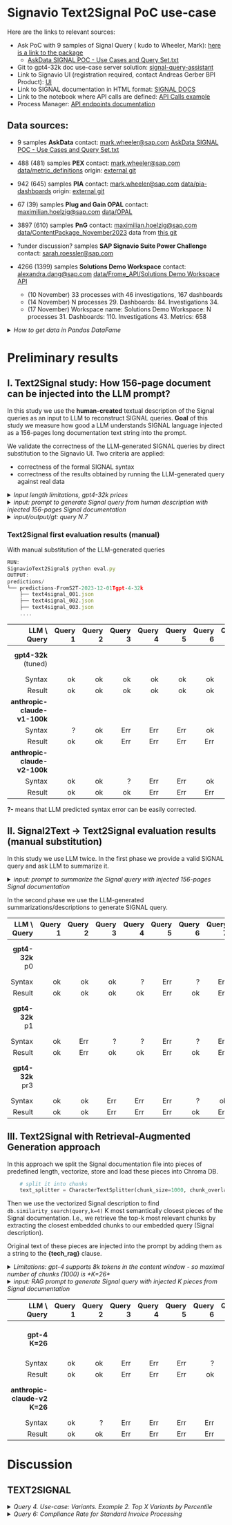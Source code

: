 
# Signavio Text2Signal PoC use-cаsе

Here are the links to relevant sources:

- Ask PoC with 9 samples of Signal Query ( kudo to Wheeler, Mark):  [here is a link to the package](https://sap.sharepoint.com/:u:/t/OttoKraken/EdXVVYaUzHpOvK0H_EOg8gQBmMwQzbakcNzqvg3aDbynvg?email=alexey.streltsov%40sap.com&e=VLrlE3)
  - [AskData SIGNAL POC - Use Cases and Query Set.txt](AskData_SIGNAL_POC-Use_Cases_and_Query_Set.txt)
- Git to gpt4-32k doc use-case server solution: [signal-query-assistant](https://github.com/signavio/signal-query-assistant.git)
- Link to Signavio UI (registration required, contact Andreas Gerber BPI Product): [UI](https://editor.signavio.com/g/statics/pi/areas)
- Link to SIGNAL documentation in HTML format: [SIGNAL DOCS](https://help.sap.com/docs/signavio-process-intelligence/signal-guide/syntax)
- Link to the notebook where API calls are defined: [API Calls example](https://github.com/signavio/bpmn2constraints/blob/main/tutorial/tutorial.ipynb)  
- Process Manager: [API endpoints documentation](https://help.sap.com/doc/sap-signavio-process-manager-api-documentation/SHIP/en-US/rest_api/index.html)

## Data sources:

- 9 samples **AskData** contact: mark.wheeler@sap.com  [AskData SIGNAL POC - Use Cases and Query Set.txt](data/AskData_SIGNAL_POC-Use_Cases_and_Query_Set.txt)
- 488 (481) samples **PEX** contact: mark.wheeler@sap.com [data/metric_definitions](data/metric_definitions) origin: [external git](https://github.com/signavio/pex-metric-library/tree/main/metric_definitions)
- 942 (645) samples **PIA** contact: mark.wheeler@sap.com [data/pia-dashboards](data/pia-dashboards) origin: [external git](https://github.tools.sap/SAP-Signavio-PIA/pia-dashboards)

- 67 (39) samples **Plug and Gain OPAL** contact: maximilian.hoelzig@sap.com [data/OPAL](data/OPAL)

- 3897 (610) samples **PnG** contact: maximilian.hoelzig@sap.com [data/ContentPackage_November2023](data/ContentPackage_November2023) data from [this git](https://github.tools.sap/business-process-insights/bpi-python-tools/tree/main/content/ContentPackage_November2023)
- ?under discussion? samples **SAP Signavio Suite Power Challenge** contact: sarah.roessler@sap.com

- 4266 (1399) samples **Solutions Demo Workspace** contact: alexandra.dang@sap.com  [data/Frome_API/Solutions Demo Workspace](data/From_API/Solutions%20Demo%20Workspace/) [API](https://editor.signavio.com/g/statics/pi/areas/etl-220/processes/00demo---sap-s4h-itp-dashboar-1/dashboards)
  - (10 November) 33 processes with 46 investigations, 167 dashboards
  - (14 November)  N processes 29. Dashboards: 84. Investigations 34.
  - (17 November) Workspace name: Solutions Demo Workspace: N processes 31. Dashboards: 110. Investigations 43. Metrics: 658

<details>
<summary><i> How to get data in Pandas DataFame </i></summary>

Run notebooks:
[notebooks/LoadSignalsFromCSV.ipynb](notebooks/LoadSignalsFromCSV.ipynb)
Which load:
[notebooks/signals_2023-12-01T10_09_16.csv](notebooks/signals_2023-12-01T10_09_16.csv)
[notebooks/schemas_from_views_2023-12-01T10_09_16.csv](notebooks/schemas_from_views_2023-12-01T10_09_16.csv)

other data sources (from Mark' email)
You are each working on one of a number of POC’s leveraging LLM/ML tech to process natural language mining queries and generate SIGNAL or widget configurations for PI.
Let’s get together and discuss how we can support each other with a central training dataset.
Fareed has offered to support us with training data coming from various value accelerator resources and has shared some links to various github respositories that contain:

SIGNAL metrics developed for value accelerators. 
Each query is associated with a human-readable explanation 
20 metrics per accelerator
Example: https://github.com/signavio/pex-metric-library/blob/main/metric_definitions/invoice_to_cash.json
Documentation for the same metrics in .md format
Example: https://github.com/signavio/pi-connector-documentation/blob/master/Metrics%20library/Invoice-to-Cash/Invoice-to-Cash.md
Dashboards developed for accelerators. 
JSON files containing all the formulas and configs for each widget, including the description and title, which are in human readable form.
Example: https://github.tools.sap/SAP-Signavio-PIA/pia-dashboards
</details>


# Preliminary results



## I. Text2Signal study: How 156-page document can be injected into the LLM prompt?

In this study we use the **human-created** textual description of the Signal queries as an input to LLM to reconstruct SIGNAL queries.
**Goal** of this study we measure how good a LLM understands SIGNAL language injected as a 156-pages long documentation text string into the prompt.

We validate the correctness of the LLM-generated SIGNAL queries by direct substitution to the Signavio UI.
Two criteria are applied:

- correctness of the formal SIGNAL syntax
- correctness of the results obtained by running the LLM-generated query against real data

<details>
<summary><i>Input length limitations, gpt4-32k prices </i></summary>

- *PDF->OCR->TXT* 156 pages gpt4 token length problem: 52801, while maximal length 32768 tokens
- *HTML->TXT* docs is about ~29k gpt4 tokens:

```js
  {'total_tokens': '29245', 
  'total_cost_$': '0.043951000000000004', 
  'prompt_tokens': '29078', 
  'completion_tokens': '167',
  'latency': 34.23758792877197}
```

</details>

<details>
<summary><i>input: prompt to generate Signal query from human description with injected 156-pages Signal documentation </i></summary>

This is one of the prompts used where some additional requirements were added: [SignavioText2Signal/prompts/defaultGeneric.yaml](prompts/defaultGeneric.yaml)

```yaml
prompt: |
    You are SIGNAL assistant, a part of SAP Signavio's Process Intelligence Suite. 
    SIGNAL stands for Signavio Analytics Language. Your goal is to help users craft SIGNAL 
    queries and understand the SIGNAL language better. Here is a dump of 
    the technical documentation:

    {tech_doc}


    Task to solve:

    Use the above SIGNAL documentation to construct SIGNAL expression querying
    {signal_description}

    Follow these instructions literally:
    - Use strict SIGNAL syntax.
    - When referencing column in GROUP BY clauses, please use column index. 
    - Instead of the HAVING clause, use a subquery with a WHERE clause.
    - Explain how the query was constructed. 
    
output_parser: pydantic_custom

```

</details>

<details>
<summary><i>input/output/gt: query N.7 </i></summary>

Example of the data used taken from


- **{tech_doc}** [data/text2signal-1-156.txt](data/text2signal-1-156.txt)

- **{signal_description}** [data/GT/text4signal_007.json](data/GT/text4signal_007.json):
  
```text
"Count of cases where invoice payment has not been received and customer risk class has not been assessed. We calculate this by counting the cases exhibiting specific behaviours, specifically where the case level attribute 'Risk Class' = 'Not Evaluated' and the event 'Create Invoice' is not followed by the event 'Receive Payment' or 'Cancel Invoice'. A behaviour is an expression evaluating case or event level attributes and can be used in a pattern matching expression."

```

Complete content of [data/GT/text4signal_007.json](data/GT/text4signal_007.json)

```yaml
{
    "category": "Pattern Matching / Deviations",
    "name": "Count of unpaid invoices with no risk assessment (Standard Process Deviation)",
    "details": "Count of cases where invoice payment has not been received and customer risk class has not been assessed. We calculate this by counting the cases exhibiting specific behaviours, specifically where the case level attribute 'Risk Class' = 'Not Evaluated' and the event 'Create Invoice' is not followed by the event 'Receive Payment' or 'Cancel Invoice'. A behaviour is an expression evaluating case or event level attributes and can be used in a pattern matching expression.",
    "query": "SELECT COUNT(1) AS \"Case Count\"\n          FROM THIS_PROCESS\n          WHERE \"Risk Class\" = 'Not evaluated'\n          AND\n          BEHAVIOUR\n                   (event_name = 'Create Invoice') AS create_invoice,\n                   (\"Risk Class\" = 'Not evaluated') AS no_risk_evaluation\n          MATCHES (no_risk_evaluation ~> create_invoice)\n          AND\n          NOT event_name MATCHES ('Create Invoice' ~> 'Receive Payment')\n          AND\n          NOT event_name MATCHES ('Create Invoice' ~> 'Cancel Invoice')\n",
    "expected_result": "\nCase Count\n102\n",
    "comment": "Numeric result",
    "update 1 18 Oct": "'Not evaluated' instead 'Not Evaluated'",
    "update 2 18 Oct": "Try to teach LLM that there are other events in between creation and event invoice payed"
}
```

</details>

### Text2Signal first evaluation results (manual)

With manual substitution of the LLM-generated queries  

```js
RUN:
SignavioText2Signal$ python eval.py  
OUTPUT:
predictions/
└── predictions-FromS2T-2023-12-01Tgpt-4-32k
    ├── text4signal_001.json
    ├── text4signal_002.json
    ├── text4signal_003.json
    ....
```

| LLM \ Query    |  Query 1  |  Query 2  |  Query 3  |  Query 4  |  Query 5  |  Query 6  |  Query 7  |  Query 8  |   Query 9  | Date |
| --------------: | ---------:|--------: | ---------:|--------: | ---------:|--------: | ---------:|--------: | ---------:| :-------: |
|  **gpt4-32k** (tuned)||||||||||  20-10-2023 |
|    Syntax    | ok | ok | ok | ok | ok | ok| ok  | ok | ok   |
|    Result    | ok | ok | ok | ok | ok | ok| Err | Err| ?    |
| **anthropic-claude-v1-100k** ||||||||||  20-10-2023 |
|    Syntax    |  ? | ok |  Err | Err | Err |  ok |  ok | Err | Err |
|    Result    | ok | ok |  Err | Err | Err | Err | Err | Err | Err |
| **anthropic-claude-v2-100k** ||||||||||  23-10-2023 |
|    Syntax    |  ok | ok |  ? | Err | Err | ok  | Err | Err | Err |
|    Result    |  ok | ok | ok | Err | Err | Err | Err | Err | Err |

**?-** means that LLM predicted syntax error can be easily corrected.

## II. Signal2Text -> Text2Signal evaluation results (manual substitution) 

In this study we use LLM twice.
In the first phase we provide a valid SIGNAL query and ask LLM to summarize it.

<details>
<summary><i>input: prompt to summarize the Signal query with injected 156-pages Signal documentation </i></summary>

This is one of the prompts used where some additional requirements were added: [SignavioText2Signal/prompts/default_reciprocal.yaml](prompts/default_reciprocal.yaml)

```yaml
prompt: |
    You are SIGNAL assistant, a part of SAP Signavio's Process Intelligence Suite. 
    SIGNAL stands for Signavio Analytics Language. Your goal is to help users craft SIGNAL 
    queries and understand the SIGNAL language better. Here is a dump of 
    the technical documentation:

    {tech_doc}


    Task to solve:

    Summarize the given SIGNAL query as a human-readable description. 
    SIGNAL query: 
    {signal} 
     
    Form the output in JSON format:
    {{
    "case": {case},
    "query": {signal},
    "signal_description": text of the Signal summary should be here.
    }} 
    
output_parser: pydantic_custom
```

- **{signal}**:

```JS
SELECT COUNT(1) AS "Case Count"
          FROM THIS_PROCESS
          WHERE "Risk Class" = 'Not evaluated'
          AND
          BEHAVIOUR
                   (event_name = 'Create Invoice') AS create_invoice,
                   ("Risk Class" = 'Not evaluated') AS no_risk_evaluation
          MATCHES (no_risk_evaluation ~> create_invoice)
          AND
          NOT event_name MATCHES ('Create Invoice' ~> 'Receive Payment')
          AND
          NOT event_name MATCHES ('Create Invoice' ~> 'Cancel Invoice')
```

</details>

In the second phase we use the LLM-generated summarizations/descriptions to generate SIGNAL query.

| LLM \ Query    |  Query 1  |  Query 2  |  Query 3  |  Query 4  |  Query 5  |  Query 6  |  Query 7  |  Query 8  |   Query 9  | Date |
| --------------: | ---------:|--------: | ---------:|--------: | ---------:|--------: | ---------:|--------: | ---------:| :-------: |
|  **gpt4-32k** p0||||||||||  23-10-2023 16:00 |
|    Syntax    |  ok | ok | ok | ?  | Err | ?  | Err | ?   | Err |
|    Result    |  ok | ok | ok | ok | Err | ok | Err | Err | Err |
|  **gpt4-32k** p1||||||||||  24-10-2023 8:00 |
|    Syntax    |  ok | Err |  ?  | ?  |  Err | ?  | Err | Err | Err | 
|    Result    |  ok | Err |  ok | ok |  Err | ok | Err | Err | Err | 
|  **gpt4-32k** pr3||||||||||  24-10-2023 13:00 |
|    Syntax    |  ok | ok | Err | Err | Err | ?  | ok  | ok  | ok  |
|    Result    |  ok | ok | Err | Err | Err | ok | Err | Err | ?Err| 


## III. Text2Signal with Retrieval-Augmented Generation approach

In this approach we split the Signal documentation file into pieces of predefined length, vectorize, store and load these pieces into Chroma DB.

```py
    # split it into chunks
    text_splitter = CharacterTextSplitter(chunk_size=1000, chunk_overlap=200)
```

Then we use the vectorized Signal description to find `db.similarity_search(query,k=4)` K most semantically closest pieces of the Signal documentation.
I.e., we retrieve the top-k most relevant chunks by extracting the closest embedded chunks to our embedded query (Signal description).

Original text of these pieces are injected into the prompt by adding them as a string to the **{tech_rag}** clause.


<details>
<summary><i> Limitations: gpt-4 supports 8k tokens in the content window - so maximal number of chunks (1000) is *K=26* </i></summary>

For comparison prompt with K=4 pieces of documentation each 1000 tokens long is shown:

```js
K=26 # Max for 1000-long chunks
{
Total Cost (USD): $0.011414500000000001, 
'datetime': '2023-11-02T14_26_27', 
'latency': 20.634613037109375, 
"completion_tokens": 425,
"prompt_tokens": 7043,
"total_tokens": 7468
}

K=5
 {
Total Cost (USD): $0.003647, 
'datetime': '2023-11-02T11_51_00', 
'latency': 19.12104296684265, 
"completion_tokens": 433,
"prompt_tokens": 1854,
"total_tokens": 2287
}
```
</details>


<details>
<summary><i>input: RAG prompt to generate Signal query with injected K pieces from Signal documentation </i></summary>

The respective RAG prompt reads [SignavioText2Signal/prompts/defaultRAG.yaml](prompts/defaultRAG.yaml):

```yaml
prompt: |
    You are SIGNAL assistant, a part of SAP Signavio's Process Intelligence Suite. 
    SIGNAL stands for Signavio Analytics Language. Your goal is to help users craft SIGNAL 
    queries and understand the SIGNAL language better. 

    Task to solve:

    {signal_description}

    Follow these instructions literally:
    - Use the dump of the SIGNAL technical documentation below to create task query with strict SIGNAL syntax.
    - When referencing column in GROUP BY clauses, please use column index. 
    - Instead of the HAVING clause, use WHERE clause.
    - Explain how the query was constructed. 
    
    Here is a dump of the SIGNAL technical documentation:

    {tech_rag}


output_parser: pydantic_custom

```

</details>


| LLM \ Query    |  Query 1  |  Query 2  |  Query 3  |  Query 4  |  Query 5  |  Query 6  |  Query 7  |  Query 8  |   Query 9  | Date |
| --------------: | ---------:|--------: | ---------:|--------: | ---------:|--------: | ---------:|--------: | ---------:| :-------: |
|  **gpt-4 K=26** ||||||||||  03-11-2023 8:00 |
|    Syntax    |  ok | ok | Err | Err | Err | ?  | ok  | ok  | Err |
|    Result    |  ok | ok | Err | Err | Err | ok | Err | Err | Err |
|  **anthropic-claude-v2 K=26** ||||||||||  03-11-2023 10:00 |
|    Syntax    |  ok |  ? | Err | Err | Err | Err | ok  | ?  | ok |
|    Result    |  ok | ok | Err | Err | Err | Err | Err | Err | Err |


# Discussion

## TEXT2SIGNAL 

<details>
<summary><i>Query 4. Use-case: Variants. Example 2. Top X Variants by Percentile
 </i></summary>

Prompt original (as in PoC) version:

```JS
{"case":"Top X Variants by Percentile", 
"signal_description":"Your goal is to construct SIGNAL query with maximum cycle time in milliseconds of 90% of all cases within each variant. For the purposes of the demo, we limit the results to the top 5 results. A process variant is a unique sequence of recorded events in a process (sometimes referred to as a trace)."}
```

Result in **WRONG** SIGNAL format:

```sql
SELECT 
    event_name AS "Variant",
    PERCENTILE_CONT(0.9) WITHIN GROUP (ORDER BY (SELECT LAST(end_time) - FIRST(end_time))) AS "90% Cycle Time (ms)"
FROM THIS_PROCESS
GROUP BY event_name
ORDER BY 2 DESC
LIMIT 5
```

Improved prompt: To resolve the above problem one has to add instruction: `When referencing column in GROUP by closures Please use column index.`

```sql
SELECT 
    event_name AS "Variant",
    PERCENTILE_CONT(0.9) WITHIN GROUP (ORDER BY (SELECT LAST(end_time) - FIRST(end_time))) AS "90% Cycle Time (ms)"
FROM THIS_PROCESS
GROUP BY 1
ORDER BY 2 DESC
LIMIT 5
```

</details>

<details>
<summary><i>Query 6: Compliance Rate for Standard Invoice Processing </i></summary>


- *GT*  Query 6: Compliance Rate for Standard Invoice Processing
  
```js
{
    "category": "Compliance",
    "name": "Compliance Rate for Standard Invoice Processing",
    "details": "compliance rate for standard invoicing with payment received. Compliance rate represents the count of cases exhibiting specific patterns / behaviours / sequences of events, divided by the total number of cases. In this example we combine SIGNAL FILTER and MATCHES expressions count cases exhibiting a specific event pattern.",
    "query": "SELECT ( \n COUNT(1) FILTER (WHERE event_name MATCHES ('Create Invoice'~> 'Receive Payment')) / COUNT(1) \n ) * 100 AS 'Standard Invoicing Compliance Rate' \n FROM THIS_PROCESS"
}
```

Input prompt:

```YAML
prompt: |
    You are SIGNAL assistant, a part of SAP Signavio's Process Intelligence Suite. 
    SIGNAL stands for Signavio Analytics Language.Your goal is to help users craft SIGNAL 
    queries and understand the SIGNAL language better. Here is a dump of 
    the technical documentation:

    {{tech_doc}}
    
    Your goal is to construct SIGNAL query for the above data which would show the compliance 
    rate for standard invoicing with payment received. The respective event names are 'Create Invoice' and 
    'Receive Payment'. Compliance rate represents the count of cases exhibiting 
    specific patterns / behaviours / sequences of events, divided by the total number of cases. 
    Combine SIGNAL FILTER and MATCHES expressions count cases exhibiting a specific event pattern.

output_parser: pydantic_custom
```

#### gpt4-32k output

```js
"To calculate the compliance rate for standard invoicing with payment received, you can use the MATCHES expression to identify the specific event pattern and the FILTER expression to count the cases exhibiting this pattern. Here is an example of how you can construct this query:\n\n

\nSELECT \n    COUNT(case_id) FILTER (WHERE event_name MATCHES ('Create Invoice' ~> 'Receive Payment')) / COUNT(case_id) * 100 AS \"Compliance Rate\"\nFROM THIS_PROCESS\n

In this query, the MATCHES expression is used to identify the specific event pattern 'Create Invoice' followed by 'Receive Payment'. The FILTER expression is then used to count the cases that exhibit this pattern. This count is divided by the total number of cases to calculate the compliance rate. The result is multiplied by 100 to convert it into a percentage."
```

Relevant part of the LLM answer:

```JS
SELECT 
    COUNT(case_id) FILTER (WHERE event_name MATCHES ('Create Invoice' ~> 'Receive Payment')) / COUNT(case_id) * 100 AS "Compliance Rate"
FROM THIS_PROCESS
```

</details>


